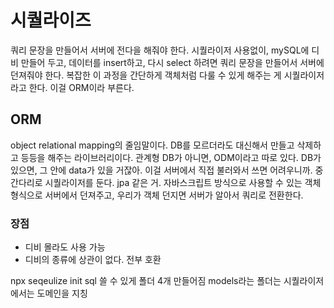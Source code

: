 # 시퀄라이즈
쿼리 문장을 만들어서 서버에 전다을 해줘야 한다.
시퀄라이저 사용없이, mySQL에 디비 만들어 두고, 데이터를 insert하고, 다시 select 하려면 쿼리 문장을 만들어서 서버에 던져줘야 한다.
복잡한 이 과정을 간단하게 객체처럼 다룰 수 있게 해주는 게 시퀄라이저라고 한다. 이걸 ORM이라 부른다.
## ORM
object relational mapping의 줄임말이다.
DB를 모르더라도 대신해서 만들고 삭제하고 등등을 해주는 라이브러리이다.
관계형 DB가 아니면, ODM이라고 따로 있다.
DB가 있으면, 그 안에 data가 있을 거잖아. 이걸 서버에서 직접 불러와서 쓰면 어려우니까. 중간다리로 시퀄라이저를 둔다. jpa 같은 거.
자바스크립트 방식으로 사용할 수 있는 객체 형식으로 서버에서 던져주고, 우리가 객체 던지면 서버가 알아서 쿼리로 전환한다.

### 장점
- 디비 몰라도 사용 가능
- 디비의 종류에 상관이 없다. 전부 호환

npx seqeulize init
sql 쓸 수 있게 폴더 4개 만들어짐
models라는 폴더는 시퀄라이저에서는 도메인을 지칭
